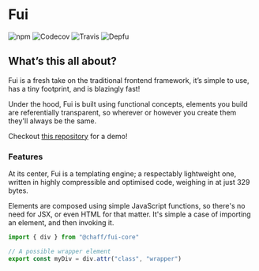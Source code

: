 # Fui

![npm](https://img.shields.io/npm/v/@chaff/fui.svg?style=flat-square)
![Codecov](https://img.shields.io/codecov/c/github/iainreid820/fui/master.svg?style=flat-square)
![Travis](https://img.shields.io/travis/iainreid820/fui/master.svg?style=flat-square)
![Depfu](https://img.shields.io/depfu/iainreid820/fui.svg?style=flat-square)

## What’s this all about?

Fui is a fresh take on the traditional frontend framework, it’s simple to use, has a tiny footprint, and is blazingly fast!

Under the hood, Fui is built using functional concepts, elements you build are referentially transparent, so wherever or however you create them they'll always be the same.

Checkout [this repository](https://git.io/fjvBY) for a demo!

### Features

At its center, Fui is a templating engine; a respectably lightweight one, written in highly compressible and optimised code, weighing in at just 329 bytes.

Elements are composed using simple JavaScript functions, so there's no need for JSX, or even HTML for that matter. It's simple a case of importing an element, and then invoking it.

```javascript
import { div } from "@chaff/fui-core"

// A possible wrapper element
export const myDiv = div.attr("class", "wrapper")
```

